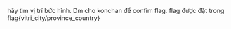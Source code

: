 hãy tìm vị trí bức hình. Dm cho konchan để confim flag.
flag được đặt trong flag{vitri_city/province_country}
